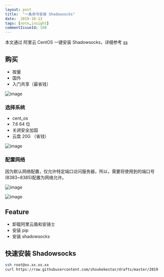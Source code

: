 ```yaml
---
layout: post
title:  "一条命令安装 Shadowsocks"
date:  2019-10-13
tags: [note,insight]
commentIssueId: 108
---
```



本文通过 阿里云 CentOS 一键安装 Shadowsocks，详细参考 [ss](https://github.com/zhoukekestar/drafts/tree/master/2019-08~12/2019-10-13-ss)

## 购买

* 按量
* 国外
* 入门共享（最省钱）

![image](https://user-images.githubusercontent.com/7157346/66713160-9a10f700-edd9-11e9-8ae8-a0acfee5ab54.png)


### 选择系统
* cent_os
* 7.6 64 位
* 关闭安全加固
* 云盘 20G （省钱）

![image](https://user-images.githubusercontent.com/7157346/66713173-b319a800-edd9-11e9-973f-18193bdcb8aa.png)


### 配置网络
因为默认网络配置，仅允许特定端口访问服务器，所以，需要将使用到的端口号(8383~8385)配置为网络允许。

![image](https://user-images.githubusercontent.com/7157346/66713761-6f2aa100-ede1-11e9-9d6c-b60d5398f7a2.png)

![image](https://user-images.githubusercontent.com/7157346/66713622-96806e80-eddf-11e9-9faa-d5647405d004.png)



## Feature
* 卸载阿里云盾和安骑士
* 安装 pip
* 安装 shadowsocks

## 快速安装 Shadowsocks

```sh
ssh root@xx.xx.xx.xx
curl https://raw.githubusercontent.com/zhoukekestar/drafts/master/2019-08~12/2019-10-13-ss/ss.sh | bash
```

